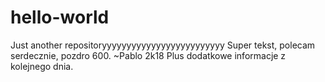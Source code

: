 # hello-world
Just another repositoryyyyyyyyyyyyyyyyyyyyyyyyy
Super tekst, polecam serdecznie, pozdro 600.
~Pablo 2k18
Plus dodatkowe informacje z kolejnego dnia.
